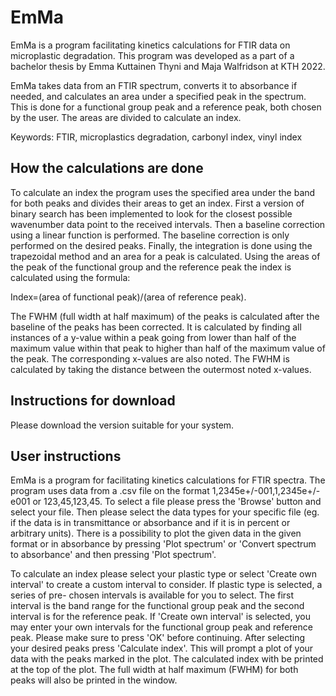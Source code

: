 # EmMa
EmMa is a program facilitating kinetics calculations for FTIR data on microplastic degradation. This program was developed
as a part of a bachelor thesis by Emma Kuttainen Thyni and Maja Walfridson at KTH 2022.

EmMa takes data from an FTIR spectrum, converts it to absorbance if needed, and calculates an area under a specified peak in the spectrum.
This is done for a functional group peak and a reference peak, both chosen by the user. The areas are divided to calculate an index. 

Keywords: FTIR, microplastics degradation, carbonyl index, vinyl index

## How the calculations are done
To calculate an index the program uses the specified area under the band for both
peaks and divides their areas to get an index. First a version of binary search has
been implemented to look for the closest possible wavenumber data point to the
received intervals. Then a baseline correction using a linear function is performed.
The baseline correction is only performed on the desired peaks. Finally, the
integration is done using the trapezoidal method and an area for a peak is
calculated. Using the areas of the peak of the functional group and the reference
peak the index is calculated using the formula:

Index=(area of functional peak)/(area of reference peak).

The FWHM (full width at half maximum) of the peaks is calculated after the baseline
of the peaks has been corrected. It is calculated by finding all instances of a
y-value within a peak going from lower than half of the maximum value within that
peak to higher than half of the maximum value of the peak. The corresponding
x-values are also noted. The FWHM is calculated by taking the distance between the
outermost noted x-values.

## Instructions for download
Please download the version suitable for your system. 

## User instructions
EmMa is a program for facilitating kinetics calculations for FTIR spectra. The program
uses data from a .csv file on the format 1,2345e+/-001,1,2345e+/-e001 or 123,45,123,45.
To select a file please press the 'Browse' button and select your file. Then please
select the data types for your specific file (eg. if the data is in transmittance or
absorbance and if it is in percent or arbitrary units). There is a possibility to plot
the given data in the given format or in absorbance by pressing 'Plot spectrum' or
'Convert spectrum to absorbance' and then pressing 'Plot spectrum'.

To calculate an index please select your plastic type or select 'Create own interval'
to create a custom interval to consider. If plastic type is selected, a series of pre-
chosen intervals is available for you to select. The first interval is the band range
for the functional group peak and the second interval is for the reference peak. If
'Create own interval' is selected, you may enter your own intervals for the functional
group peak and reference peak. Please make sure to press 'OK' before continuing. After
selecting your desired peaks press 'Calculate index'. This will prompt a plot of your
data with the peaks marked in the plot. The calculated index with be printed at the
top of the plot. The full width at half maximum (FWHM) for both peaks will also be
printed in the window.

